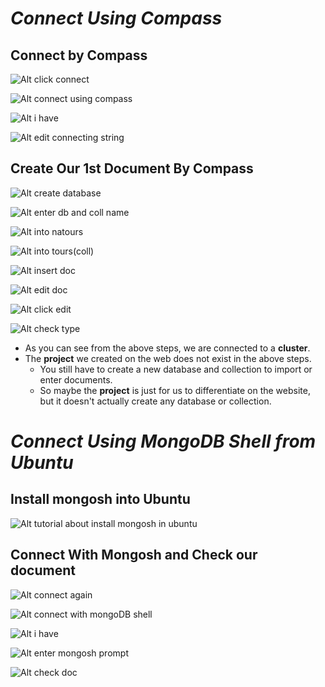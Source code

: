 # **_Connect Using Compass_**

## **Connect by Compass**

![Alt click connect](pic/bandicam%202022-10-22%2015-56-52-417.jpg)

![Alt connect using compass](pic/bandicam%202022-10-22%2015-57-12-016.jpg)

![Alt i have](pic/bandicam%202022-10-22%2015-57-34-847.jpg)

![Alt edit connecting string](pic/bandicam%202022-10-22%2016-00-03-275.jpg)

## **Create Our 1st Document By Compass**

![Alt create  database](pic/bandicam%202022-10-22%2016-01-33-869.jpg)

![Alt enter db and coll name](pic/bandicam%202022-10-22%2016-02-05-247.jpg)

![Alt into natours](pic/bandicam%202022-10-22%2016-02-14-172.jpg)

![Alt into tours(coll)](pic/bandicam%202022-10-22%2016-02-21-267.jpg)

![Alt insert doc](pic/bandicam%202022-10-22%2016-02-48-235.jpg)

![Alt edit doc](pic/bandicam%202022-10-22%2016-04-57-685.jpg)

![Alt click edit](pic/bandicam%202022-10-22%2016-07-07-197.jpg)

![Alt check type](pic/bandicam%202022-10-22%2016-08-03-622.jpg)

- As you can see from the above steps, we are connected to a **cluster**.
- The **project** we created on the web does not exist in the above steps.
  - You still have to create a new database and collection to import or enter documents.
  - So maybe the **project** is just for us to differentiate on the website, but it doesn't actually create any database or collection.

# **_Connect Using MongoDB Shell from Ubuntu_**

## **Install mongosh into Ubuntu**

![Alt tutorial about install mongosh in ubuntu](pic/bandicam%202022-10-22%2016-17-42-875.jpg)

## **Connect With Mongosh and Check our document**

![Alt connect again](pic/bandicam%202022-10-22%2016-08-29-352.jpg)

![Alt connect with mongoDB shell](pic/bandicam%202022-10-22%2016-08-41-474.jpg)

![Alt i have](pic/bandicam%202022-10-22%2016-18-43-847.jpg)

![Alt enter mongosh prompt](pic/bandicam%202022-10-22%2016-21-34-745.jpg)

![Alt check doc](pic/bandicam%202022-10-22%2016-30-01-580.jpg)
